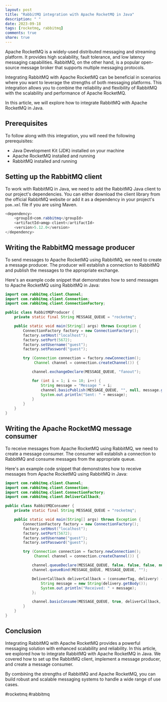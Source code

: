 ```yaml
---
layout: post
title: "RabbitMQ integration with Apache RocketMQ in Java"
description: " "
date: 2023-09-18
tags: [rocketmq, rabbitmq]
comments: true
share: true
---
```


Apache RocketMQ is a widely-used distributed messaging and streaming platform. It provides high scalability, fault tolerance, and low latency messaging capabilities. RabbitMQ, on the other hand, is a popular open-source message broker that supports multiple messaging protocols.

Integrating RabbitMQ with Apache RocketMQ can be beneficial in scenarios where you want to leverage the strengths of both messaging platforms. This integration allows you to combine the reliability and flexibility of RabbitMQ with the scalability and performance of Apache RocketMQ.

In this article, we will explore how to integrate RabbitMQ with Apache RocketMQ in Java.

## Prerequisites
To follow along with this integration, you will need the following prerequisites:
- Java Development Kit (JDK) installed on your machine
- Apache RocketMQ installed and running
- RabbitMQ installed and running

## Setting up the RabbitMQ client
To work with RabbitMQ in Java, we need to add the RabbitMQ Java client to our project's dependencies. You can either download the client library from the official RabbitMQ website or add it as a dependency in your project's `pom.xml` file if you are using Maven.

```java
<dependency>
    <groupId>com.rabbitmq</groupId>
    <artifactId>amqp-client</artifactId>
    <version>5.12.0</version>
</dependency>
```

## Writing the RabbitMQ message producer
To send messages to Apache RocketMQ using RabbitMQ, we need to create a message producer. The producer will establish a connection to RabbitMQ and publish the messages to the appropriate exchange.

Here's an example code snippet that demonstrates how to send messages to Apache RocketMQ using RabbitMQ in Java:

```java
import com.rabbitmq.client.Channel;
import com.rabbitmq.client.Connection;
import com.rabbitmq.client.ConnectionFactory;

public class RabbitMQProducer {
    private static final String MESSAGE_QUEUE = "rocketmq";

    public static void main(String[] args) throws Exception {
        ConnectionFactory factory = new ConnectionFactory();
        factory.setHost("localhost");
        factory.setPort(5672);
        factory.setUsername("guest");
        factory.setPassword("guest");

        try (Connection connection = factory.newConnection();
             Channel channel = connection.createChannel()) {

            channel.exchangeDeclare(MESSAGE_QUEUE, "fanout");

            for (int i = 1; i <= 10; i++) {
                String message = "Message " + i;
                channel.basicPublish(MESSAGE_QUEUE, "", null, message.getBytes());
                System.out.println("Sent: " + message);
            }
        }
    }
}
```

## Writing the Apache RocketMQ message consumer
To receive messages from Apache RocketMQ using RabbitMQ, we need to create a message consumer. The consumer will establish a connection to RabbitMQ and consume messages from the appropriate queue.

Here's an example code snippet that demonstrates how to receive messages from Apache RocketMQ using RabbitMQ in Java:

```java
import com.rabbitmq.client.Channel;
import com.rabbitmq.client.Connection;
import com.rabbitmq.client.ConnectionFactory;
import com.rabbitmq.client.DeliverCallback;

public class RabbitMQConsumer {
    private static final String MESSAGE_QUEUE = "rocketmq";

    public static void main(String[] args) throws Exception {
        ConnectionFactory factory = new ConnectionFactory();
        factory.setHost("localhost");
        factory.setPort(5672);
        factory.setUsername("guest");
        factory.setPassword("guest");

        try (Connection connection = factory.newConnection();
             Channel channel = connection.createChannel()) {

            channel.queueDeclare(MESSAGE_QUEUE, false, false, false, null);
            channel.queueBind(MESSAGE_QUEUE, MESSAGE_QUEUE, "");

            DeliverCallback deliverCallback = (consumerTag, delivery) -> {
                String message = new String(delivery.getBody());
                System.out.println("Received: " + message);
            };

            channel.basicConsume(MESSAGE_QUEUE, true, deliverCallback, consumerTag -> {});
        }
    }
}
```

## Conclusion
Integrating RabbitMQ with Apache RocketMQ provides a powerful messaging solution with enhanced scalability and reliability. In this article, we explored how to integrate RabbitMQ with Apache RocketMQ in Java. We covered how to set up the RabbitMQ client, implement a message producer, and create a message consumer.

By combining the strengths of RabbitMQ and Apache RocketMQ, you can build robust and scalable messaging systems to handle a wide range of use cases.

#rocketmq #rabbitmq